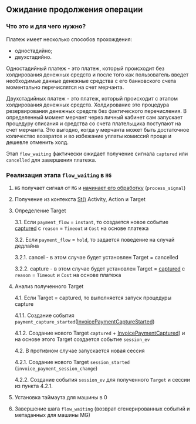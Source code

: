 ## Ожидание продолжения операции

### Что это и для чего нужно?

Платеж имеет несколько способов прохождения:
- одностадийно;
- двухстадийно.

Одностадийный платеж - это платеж, который происходит без холдирования денежных средств 
и после того как пользователь введет необходимые данные денежные средства с его
банковского счета моментально перечислятся на счет мерчанта.

Двухстадийных платеж - это платеж, который происходит с этапом холдирования денежных 
средств. Холдирование это процедура резервирования денежных средств без фактического 
перечисления. В определенный момент мерчант через личный кабинет сам запускает процедуру 
списания и средства со счета плательщика поступают на счет мерчанта. Это выгодно, когда
у мерчанта может быть достаточное количество возвратов и во избежание уплаты комиссий 
проще и дешевле отменить холд.

Этап `flow_waiting` фактически ожидает получение сигнала `captured` или `cancelled` для
завершения платежа.

### Реализация этапа `flow_waiting` в `HG`

1. `HG` получает сигнал от `MG` и [начинает его обработку](../../machinegun/machinegun-signal-processing-workflow.md) (`process_signal`)

2. Получение из контекста [St()](docs/hellgate/meta/st.md) Activity, Action и Target

3. Определение Target 

    3.1. Если `payment_flow` = `instant`, то создается новое событие [captured](https://github.com/valitydev/damsel/blob/master/proto/domain.thrift#L314)
    с `reason` = `Timeout` и `Cost` на основе платежа

    3.2. Если `payment_flow` = `hold`, то задается поведение на случай дедлайна

    3.2.1. cancel - в этом случае будет установлен Target = cancelled

    3.2.2. capture - в этом случае будет установлен Target = [captured](https://github.com/valitydev/damsel/blob/master/proto/domain.thrift#L314) 
    с `reason` = `Timeout` и `Cost` на основе платежа

4. Анализ полученного Target

    4.1. Если Target = captured, то выполняется запуск процедуры capture

    4.1.1. Создание события `payment_capture_started`([InvoicePaymentCaptureStarted](https://github.com/valitydev/damsel/blob/master/proto/payment_processing.thrift#L481))

    4.1.2. Создание нового Target `captured` + [InvoicePaymentCaptured](https://github.com/valitydev/damsel/blob/master/proto/domain.thrift#L314)) 
    и на основе этого Target создается событие `session_ev`

    4.2. В противном случае запускается новая сессия

    4.2.1. Создание нового Target `session_started` (`invoice_payment_session_change`)

    4.2.2. Создание события `session_ev` для полученного `Target` 
    и сессии из пункта 4.2.1.

5. Установка таймаута для машины в 0

6. Завершение шага `flow_waiting` (возврат сгенерированных событий и метаданных для 
   машины MG)